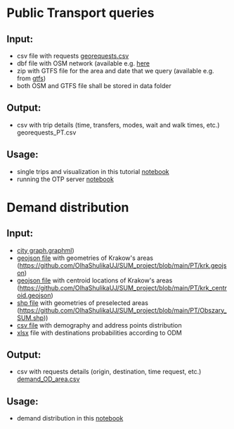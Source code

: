 # Public Transport queries
## Input:
* csv file with requests [georequests.csv](https://github.com/OlhaShulikaUJ/SUM_project/tree/main/PT/demand_area)
* dbf file with OSM network (available e.g. [here](https://www.interline.io/osm/extracts/)
* zip with GTFS file for the area and date that we query (available e.g. from [gtfs](https://gtfs.ztp.krakow.pl/))
* both OSM and GTFS file shall be stored in data folder

## Output:
* csv with trip details (time, transfers, modes, wait and walk times, etc.) georequests_PT.csv

## Usage:
* single trips and visualization in this tutorial [notebook](https://github.com/OlhaShulikaUJ/SUM_project/blob/main/PT/tutorial-KRK.ipynb)
* running the OTP server [notebook](https://github.com/OlhaShulikaUJ/SUM_project/blob/main/PT/run%20OTP%20server-KRK.ipynb)

# Demand distribution
## Input:
* [city graph.graphml](https://github.com/OlhaShulikaUJ/SUM_project/blob/main/PT/Krakow.graphml))
* [geojson file](https://www.interline.io/osm/extracts/) with geometries of Krakow's areas (https://github.com/OlhaShulikaUJ/SUM_project/blob/main/PT/krk.geojson)
* [geojson file](https://www.interline.io/osm/extracts/) with centroid locations of Krakow's areas (https://github.com/OlhaShulikaUJ/SUM_project/blob/main/PT/krk_centroid.geojson)
* [shp file](https://www.interline.io/osm/extracts/) with geometries of preselected areas (https://github.com/OlhaShulikaUJ/SUM_project/blob/main/PT/Obszary_SUM.shp))
* [csv file](https://github.com/OlhaShulikaUJ/SUM_project/blob/main/PT/demografia_KRK.csv) with demography and address points distribution 
* [xlsx](https://github.com/OlhaShulikaUJ/SUM_project/blob/main/PT/Krakow_model_OD_matrices.xlsx) file with destinations probabilities according to ODM

## Output:
* csv with requests details (origin, destination, time request, etc.) [demand_OD_area.csv](https://github.com/OlhaShulikaUJ/SUM_project/tree/main/PT/demand_area)

## Usage:
* demand distribution in this [notebook](https://github.com/OlhaShulikaUJ/SUM_project/blob/main/PT/demand_distribution.ipynb)
